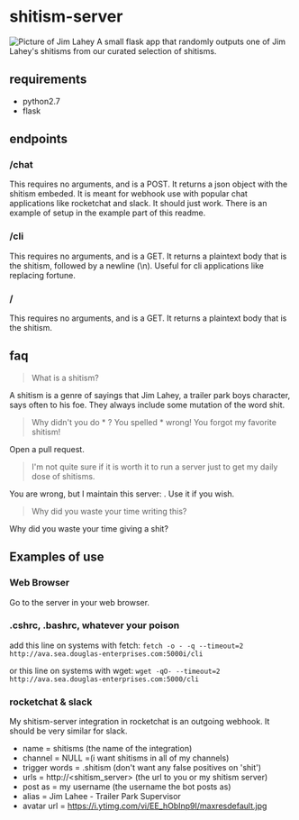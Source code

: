 # shitism-server
![Picture of Jim Lahey](http://i.huffpost.com/gen/2403048/images/o-JIM-LAHEY-LIQUOR-STORIES-facebook.jpg)
A small flask app that randomly outputs one of Jim Lahey's shitisms from our curated selection of shitisms.

## requirements
* python2.7 
* flask

## endpoints

### /chat
This requires no arguments, and is a POST. It returns a json object with the shitism embeded. It is meant for webhook use with popular chat applications like rocketchat and slack. It should just work. There is an example of setup in the example part of this readme.


### /cli
This requires no arguments, and is a GET. It returns a plaintext body that is the shitism, followed by a newline (\n). Useful for cli applications like replacing fortune.

### /
This requires no arguments, and is a GET. It returns a plaintext body that is the shitism.

## faq
> What is a shitism?

A shitism is a genre of sayings that Jim Lahey, a trailer park boys character, says often to his foe. They always include some mutation of the word shit.

> Why didn't you do * ? 
> You spelled * wrong! 
> You forgot my favorite shitism!

Open a pull request.

> I'm not quite sure if it is worth it to run a server just to get my daily dose of shitisms.

You are wrong, but I maintain this server:  . Use it if you wish.

> Why did you waste your time writing this?

Why did you waste your time giving a shit? 

## Examples of use

### Web Browser
Go to the server in your web browser.

### .cshrc, .bashrc, whatever your poison
add this line on systems with fetch:
`fetch -o - -q --timeout=2 http://ava.sea.douglas-enterprises.com:5000i/cli`

or this line on systems with wget:
`wget -qO- --timeout=2 http://ava.sea.douglas-enterprises.com:5000/cli`

### rocketchat & slack
My shitism-server integration in rocketchat is an outgoing webhook. It should be very similar for slack.

* name = shitisms (the name of the integration)
* channel = NULL =(i want shitisms in all of my channels)
* trigger words = .shitism (don't want any false positives on 'shit')
* urls = http://<shitism_server> (the url to you or my shitism server)
* post as = my username (the username the bot posts as)
* alias  = Jim Lahee - Trailer Park Supervisor 
* avatar url = https://i.ytimg.com/vi/EE_hObInp9I/maxresdefault.jpg


